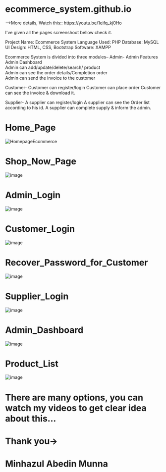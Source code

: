 # ecommerce_system.github.io
-->More details, Watch this:: https://youtu.be/1eifq_kj0Ho

I've given all the pages screenshoot bellow check it.

 Project Name:   Ecommerce System 
 Language Used:  PHP 
 Database:       MySQL  
 UI Design:      HTML, CSS, Bootstrap 
 Software:       XAMPP 

Ecommerce System is divided into three modules–
Admin-
Admin Features      
Admin Dashboard      
Admin can add/update/delete/search/ product      
Admin can see the order details/Completion order     
Admin can send the invoice to the customer   

Customer- 
Customer can register/login 
Customer can place order 
Customer can see the invoice & download it.  

Supplier- 
A supplier can register/login 
A supplier can see the Order list according to his id. 
A supplier can complete supply & inform the admin.

# Home_Page

![HomepageEcommerce](https://user-images.githubusercontent.com/64527538/178772098-b45a80b5-b743-44e3-96f7-00f473537a66.png)

# Shop_Now_Page

![image](https://user-images.githubusercontent.com/64527538/178772655-6b69c62c-34ff-4a53-b2f7-628fb95281eb.png)

# Admin_Login

![image](https://user-images.githubusercontent.com/64527538/178772884-11bafdc4-c7bd-472d-bca9-69170196591a.png)

# Customer_Login

![image](https://user-images.githubusercontent.com/64527538/178773057-e7087577-33d9-4293-bcf4-73165f9bf94f.png)

# Recover_Password_for_Customer

![image](https://user-images.githubusercontent.com/64527538/178773633-6bbcf931-d667-4306-900d-87fc4a76746d.png)

# Supplier_Login

![image](https://user-images.githubusercontent.com/64527538/178773369-60cdce83-5f54-4485-9147-d073b1bc6ddc.png)

# Admin_Dashboard

![image](https://user-images.githubusercontent.com/64527538/178773892-4c420d5f-e412-4280-9059-a0b8f49c963f.png)

# Product_List

![image](https://user-images.githubusercontent.com/64527538/178774083-7f74158e-6ba1-40a2-8aaf-d17510c5feb4.png)

# There are many options, you can watch my videos to get clear idea about this...

# Thank you->
# Minhazul Abedin Munna
